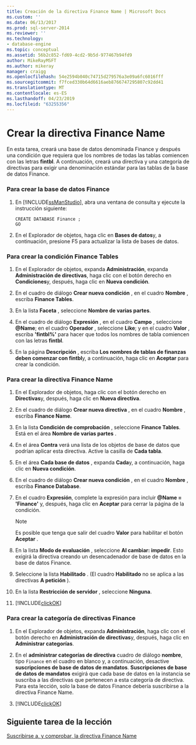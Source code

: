 ```yaml
---
title: Creación de la directiva Finance Name | Microsoft Docs
ms.custom: ''
ms.date: 06/13/2017
ms.prod: sql-server-2014
ms.reviewer: ''
ms.technology:
- database-engine
ms.topic: conceptual
ms.assetid: 56b2c852-fd69-4cd2-9b5d-977467b94fd9
author: MikeRayMSFT
ms.author: mikeray
manager: craigg
ms.openlocfilehash: 54e2594b040c74715d279576a3e09a6fc6016fff
ms.sourcegitcommit: f7fced330b64d6616aeb8766747295807c92dd41
ms.translationtype: MT
ms.contentlocale: es-ES
ms.lasthandoff: 04/23/2019
ms.locfileid: "63255356"
---
```

# <a name="create-the-finance-name-policy"></a>Crear la directiva Finance Name
  En esta tarea, creará una base de datos denominada Finance y después una condición que requiera que los nombres de todas las tablas comiencen con las letras **fintbl**. A continuación, creará una directiva y una categoría de directivas para exigir una denominación estándar para las tablas de la base de datos Finance.  
  
### <a name="to-create-the-finance-database"></a>Para crear la base de datos Finance  
  
1.  En [!INCLUDE[ssManStudio](../../includes/ssmanstudio-md.md)], abra una ventana de consulta y ejecute la instrucción siguiente:  
  
    ```  
    CREATE DATABASE Finance ;  
    GO  
    ```  
  
2.  En el Explorador de objetos, haga clic en **Bases de datos**y, a continuación, presione F5 para actualizar la lista de bases de datos.  
  
### <a name="to-create-the-finance-tables-condition"></a>Para crear la condición Finance Tables  
  
1.  En el Explorador de objetos, expanda **Administración**, expanda **Administración de directivas**, haga clic con el botón derecho en **Condiciones**y, después, haga clic en **Nueva condición**.  
  
2.  En el cuadro de diálogo **Crear nueva condición** , en el cuadro **Nombre** , escriba **Finance Tables**.  
  
3.  En la lista **Faceta** , seleccione **Nombre de varias partes**.  
  
4.  En el cuadro de diálogo **Expresión** , en el cuadro **Campo** , seleccione **@Name**; en el cuadro **Operador** , seleccione **Like**; y en el cuadro **Valor** , escriba **'fintbl%'** para hacer que todos los nombres de tabla comiencen con las letras **fintbl**.  
  
5.  En la página **Descripción** , escriba **Los nombres de tablas de finanzas deben comenzar con fintbl**y, a continuación, haga clic en **Aceptar** para crear la condición.  
  
### <a name="to-create-the-finance-name-policy"></a>Para crear la directiva Finance Name  
  
1.  En el Explorador de objetos, haga clic con el botón derecho en **Directivas**y, después, haga clic en **Nueva directiva**.  
  
2.  En el cuadro de diálogo **Crear nueva directiva** , en el cuadro **Nombre** , escriba **Finance Name**.  
  
3.  En la lista **Condición de comprobación** , seleccione **Finance Tables**. Está en el área **Nombre de varias partes** .  
  
4.  En el área **Contra** verá una lista de los objetos de base de datos que podrían aplicar esta directiva. Active la casilla de **Cada tabla**.  
  
5.  En el área **Cada base de datos** , expanda **Cada**y, a continuación, haga clic en **Nueva condición**.  
  
6.  En el cuadro de diálogo **Crear nueva condición** , en el cuadro **Nombre** , escriba **Finance Database**.  
  
7.  En el cuadro **Expresión**, complete la expresión para incluir **@Name = 'Finance'** y, después, haga clic en **Aceptar** para cerrar la página de la condición.  
  
    > [!NOTE]  
    >  Es posible que tenga que salir del cuadro **Valor** para habilitar el botón **Aceptar** .  
  
8.  En la lista **Modo de evaluación** , seleccione **Al cambiar: impedir**. Esto exigirá la directiva creando un desencadenador de base de datos en la base de datos Finance.  
  
9. Seleccione la lista **Habilitado** . (El cuadro **Habilitado** no se aplica a las directivas **A petición** ).  
  
10. En la lista **Restricción de servidor** , seleccione **Ninguna**.  
  
11. [!INCLUDE[clickOK](../../includes/clickok-md.md)]  
  
### <a name="to-create-the-finance-policy-category"></a>Para crear la categoría de directivas Finance  
  
1.  En el Explorador de objetos, expanda **Administración**, haga clic con el botón derecho en **Administración de directivas**y, después, haga clic en **Administrar categorías**.  
  
2.  En el **administrar categorías de directiva** cuadro de diálogo **nombre**, tipo `Finance` en el cuadro en blanco y, a continuación, desactive **suscripciones de base de datos de mandatos**. **Suscripciones de base de datos de mandatos** exigirá que cada base de datos en la instancia se suscriba a las directivas que pertenecen a esta categoría de directiva. Para esta lección, solo la base de datos Finance debería suscribirse a la directiva Finance Name.  
  
3.  [!INCLUDE[clickOK](../../includes/clickok-md.md)]  
  
## <a name="next-task-in-lesson"></a>Siguiente tarea de la lección  
 [Suscribirse a, y comprobar, la directiva Finance Name](lesson-2-2-subscribe-to-and-check-the-finance-name-policy.md)  
  
  
